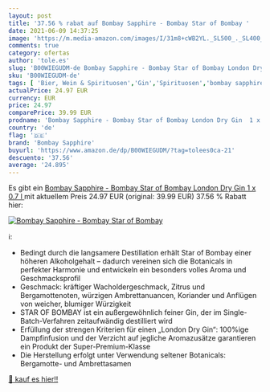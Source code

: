```yaml
---
layout: post
title: '37.56 % rabat auf Bombay Sapphire - Bombay Star of Bombay '
date: 2021-06-09 14:37:25
image: 'https://m.media-amazon.com/images/I/31m8+cWB2YL._SL500_._SL400_.jpg'
comments: true
category: ofertas
author: 'tole.es'
slug: 'B00WIEGUDM-de Bombay Sapphire - Bombay Star of Bombay London Dry Gin 1 x...'
sku: 'B00WIEGUDM-de'
tags: [ 'Bier, Wein & Spirituosen','Gin','Spirituosen','bombay sapphire', ]
actualPrice: 24.97 EUR
currency: EUR
price: 24.97
comparePrice: 39.99 EUR
prodname: 'Bombay Sapphire - Bombay Star of Bombay London Dry Gin  1 x 0.7 l '
country: 'de'
flag: '🇩🇪'
brand: 'Bombay Sapphire'
buyurl: 'https://www.amazon.de/dp/B00WIEGUDM/?tag=tolees0ca-21'
descuento: '37.56'
average: '24.895'
---
```


Es gibt ein [Bombay Sapphire - Bombay Star of Bombay London Dry Gin  1 x 0.7 l ](https://www.amazon.de/dp/B00WIEGUDM/?tag=tolees0ca-21) mit aktuellem Preis 24.97 EUR (original: 39.99 EUR) 37.56 % Rabatt hier:

[![Bombay Sapphire - Bombay Star of Bombay ](https://m.media-amazon.com/images/I/31m8+cWB2YL._SL500_._SL400_.jpg)](https://www.amazon.de/dp/B00WIEGUDM/?tag=tolees0ca-21)

ℹ️:

- Bedingt durch die langsamere Destillation erhält Star of Bombay einer höheren Alkoholgehalt – dadurch vereinen sich die Botanicals in perfekter Harmonie und entwickeln ein besonders volles Aroma und Geschmacksprofil
- Geschmack: kräftiger Wacholdergeschmack, Zitrus und Bergamottenoten, würzigen Ambrettanuancen, Koriander und Anflügen von weicher, blumiger Würzigkeit
- STAR OF BOMBAY ist ein außergewöhnlich feiner Gin, der im Single-Batch-Verfahren zeitaufwändig destilliert wird
- Erfüllung der strengen Kriterien für einen „London Dry Gin“: 100%ige Dampfinfusion und der Verzicht auf jegliche Aromazusätze garantieren ein Produkt der Super-Premium-Klasse
- Die Herstellung erfolgt unter Verwendung seltener Botanicals: Bergamotte- und Ambrettasamen

[🛒 kauf es hier!!](https://www.amazon.de/dp/B00WIEGUDM/?tag=tolees0ca-21)

